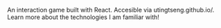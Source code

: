 An interaction game built with React. Accesible via utingtseng.github.io/. Learn more about the technologies I am familiar with!
